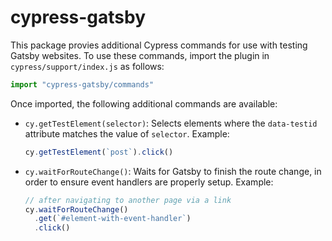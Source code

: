 # cypress-gatsby

This package provies additional Cypress commands for use with testing Gatsby
websites. To use these commands, import the plugin in `cypress/support/index.js`
as follows:

```js
import "cypress-gatsby/commands"
```

Once imported, the following additional commands are available:

- `cy.getTestElement(selector)`: Selects elements where the `data-testid`
  attribute matches the value of `selector`. Example:

  ```js
  cy.getTestElement(`post`).click()
  ```

- `cy.waitForRouteChange()`: Waits for Gatsby to finish the route change, in
  order to ensure event handlers are properly setup. Example:

  ```js
  // after navigating to another page via a link
  cy.waitForRouteChange()
    .get(`#element-with-event-handler`)
    .click()
  ```
